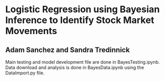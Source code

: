 # Logistic Regression using Bayesian Inference to Identify Stock Market Movements 
## Adam Sanchez and Sandra Tredinnick 

Main testing and model development file are done in BayesTesting.ipynb. 
Data download and analysis is done in BayesData.ipynb using the DataImport.py file.  
